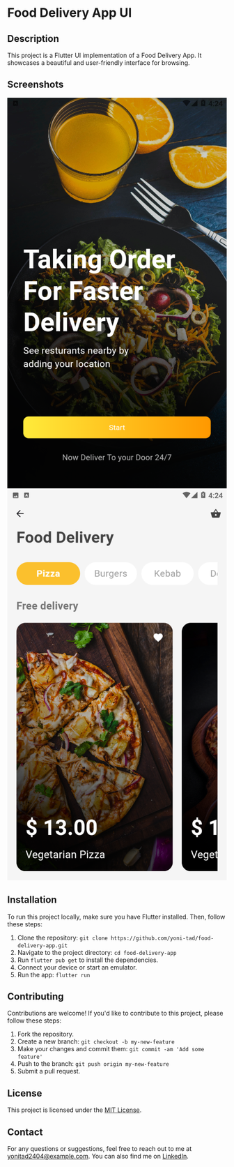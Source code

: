 # Food Delivery App UI

## Description

This project is a Flutter UI implementation of a Food Delivery App. It showcases a beautiful and user-friendly interface for browsing.

## Screenshots

![Home Screen](assets/screenshot/one.png)
![Item Details Screen](assets/screenshot/two.png)

## Installation

To run this project locally, make sure you have Flutter installed. Then, follow these steps:

1. Clone the repository: `git clone https://github.com/yoni-tad/food-delivery-app.git`
2. Navigate to the project directory: `cd food-delivery-app`
3. Run `flutter pub get` to install the dependencies.
4. Connect your device or start an emulator.
5. Run the app: `flutter run`

## Contributing

Contributions are welcome! If you'd like to contribute to this project, please follow these steps:

1. Fork the repository.
2. Create a new branch: `git checkout -b my-new-feature`
3. Make your changes and commit them: `git commit -am 'Add some feature'`
4. Push to the branch: `git push origin my-new-feature`
5. Submit a pull request.

## License

This project is licensed under the [MIT License](LICENSE).

## Contact

For any questions or suggestions, feel free to reach out to me at [yonitad2404@example.com](mailto:yonitad2404@example.com). You can also find me on [LinkedIn](https://www.linkedin.com/in/yoni-tad/).

